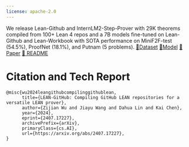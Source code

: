 ```yaml
---
license: apache-2.0
---
```


We release Lean-Github and InternLM2-Step-Prover with 29K theorems compiled from 100+ Lean 4 repos and a 7B models fine-tuned on Lean-Github and Lean-Workbook with SOTA performance on MiniF2F-test (54.5%), ProofNet (18.1%), and Putnam (5 problems).
[🤗Dataset](https://huggingface.co/datasets/internlm/Lean-Github) [🤗Model](https://huggingface.co/internlm/internlm2-step-prover) [📑 Paper](https://arxiv.org/abs/2407.17227) [📖 README](https://github.com/InternLM/InternLM-Math/blob/main/lean-github/README.md)

# Citation and Tech Report
```
@misc{wu2024leangithubcompilinggithublean,
      title={LEAN-GitHub: Compiling GitHub LEAN repositories for a versatile LEAN prover}, 
      author={Zijian Wu and Jiayu Wang and Dahua Lin and Kai Chen},
      year={2024},
      eprint={2407.17227},
      archivePrefix={arXiv},
      primaryClass={cs.AI},
      url={https://arxiv.org/abs/2407.17227}, 
}
```